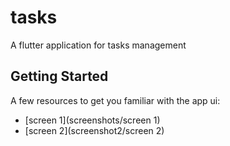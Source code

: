 # tasks

A flutter application for tasks management

## Getting Started

A few resources to get you familiar with the app ui:

- [screen 1](screenshots/screen 1)
- [screen 2](screenshot2/screen 2)


